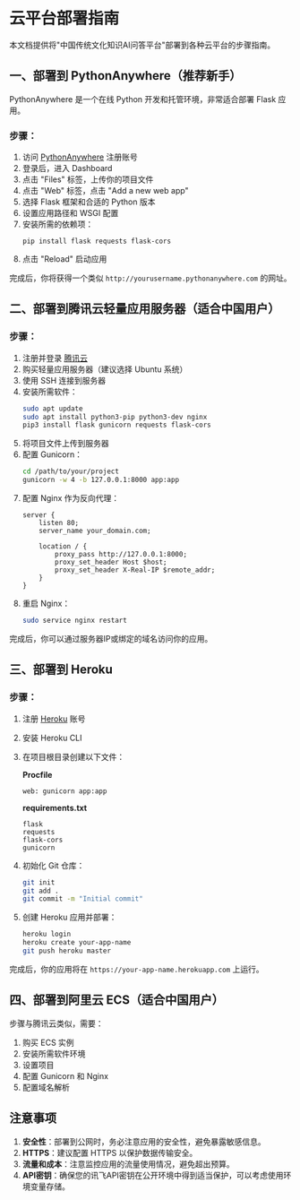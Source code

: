# 云平台部署指南

本文档提供将"中国传统文化知识AI问答平台"部署到各种云平台的步骤指南。

## 一、部署到 PythonAnywhere（推荐新手）

PythonAnywhere 是一个在线 Python 开发和托管环境，非常适合部署 Flask 应用。

### 步骤：

1. 访问 [PythonAnywhere](https://www.pythonanywhere.com/) 注册账号
2. 登录后，进入 Dashboard
3. 点击 "Files" 标签，上传你的项目文件
4. 点击 "Web" 标签，点击 "Add a new web app"
5. 选择 Flask 框架和合适的 Python 版本
6. 设置应用路径和 WSGI 配置
7. 安装所需的依赖项：
   ```
   pip install flask requests flask-cors
   ```
8. 点击 "Reload" 启动应用

完成后，你将获得一个类似 `http://yourusername.pythonanywhere.com` 的网址。

## 二、部署到腾讯云轻量应用服务器（适合中国用户）

### 步骤：

1. 注册并登录 [腾讯云](https://cloud.tencent.com/)
2. 购买轻量应用服务器（建议选择 Ubuntu 系统）
3. 使用 SSH 连接到服务器
4. 安装所需软件：
   ```bash
   sudo apt update
   sudo apt install python3-pip python3-dev nginx
   pip3 install flask gunicorn requests flask-cors
   ```
5. 将项目文件上传到服务器
6. 配置 Gunicorn：
   ```bash
   cd /path/to/your/project
   gunicorn -w 4 -b 127.0.0.1:8000 app:app
   ```
7. 配置 Nginx 作为反向代理：
   ```
   server {
       listen 80;
       server_name your_domain.com;

       location / {
           proxy_pass http://127.0.0.1:8000;
           proxy_set_header Host $host;
           proxy_set_header X-Real-IP $remote_addr;
       }
   }
   ```
8. 重启 Nginx：
   ```bash
   sudo service nginx restart
   ```

完成后，你可以通过服务器IP或绑定的域名访问你的应用。

## 三、部署到 Heroku

### 步骤：

1. 注册 [Heroku](https://www.heroku.com/) 账号
2. 安装 Heroku CLI
3. 在项目根目录创建以下文件：
   
   **Procfile**
   ```
   web: gunicorn app:app
   ```
   
   **requirements.txt**
   ```
   flask
   requests
   flask-cors
   gunicorn
   ```
   
4. 初始化 Git 仓库：
   ```bash
   git init
   git add .
   git commit -m "Initial commit"
   ```
   
5. 创建 Heroku 应用并部署：
   ```bash
   heroku login
   heroku create your-app-name
   git push heroku master
   ```

完成后，你的应用将在 `https://your-app-name.herokuapp.com` 上运行。

## 四、部署到阿里云 ECS（适合中国用户）

步骤与腾讯云类似，需要：

1. 购买 ECS 实例
2. 安装所需软件环境
3. 设置项目
4. 配置 Gunicorn 和 Nginx
5. 配置域名解析

## 注意事项

1. **安全性**：部署到公网时，务必注意应用的安全性，避免暴露敏感信息。
2. **HTTPS**：建议配置 HTTPS 以保护数据传输安全。
3. **流量和成本**：注意监控应用的流量使用情况，避免超出预算。
4. **API密钥**：确保您的讯飞API密钥在公开环境中得到适当保护，可以考虑使用环境变量存储。
